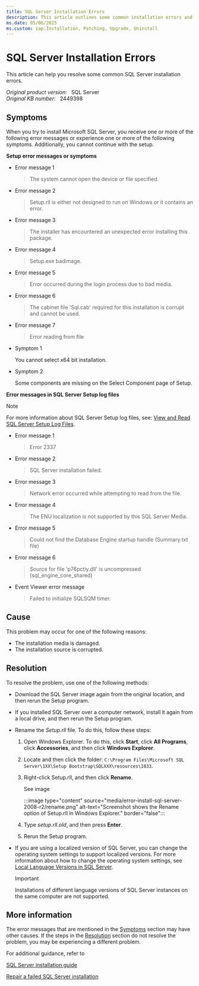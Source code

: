 ```yaml
---
title: SQL Server Installation Errors
description: This article outlines some common installation errors and provides a solution to complete a successful installation. 
ms.date: 05/06/2025
ms.custom: sap:Installation, Patching, Upgrade, Uninstall
---
```

# SQL Server Installation Errors

 This article can help you resolve some common SQL Server installation errors.

_Original product version:_ &nbsp; SQL Server  
_Original KB number:_ &nbsp; 2449398

## Symptoms

When you try to install Microsoft SQL Server, you receive one or more of the following error messages or experience one or more of the following symptoms. Additionally, you cannot continue with the setup.

**Setup error messages or symptoms**

- Error message 1

  > The system cannot open the device or file specified.

- Error message 2

  > Setup.rll is either not designed to run on Windows or it contains an error.

- Error message 3

  > The installer has encountered an unexpected error installing this package.

- Error message 4

  > Setup.exe badimage.

- Error message 5

  > Error occurred during the login process due to bad media.

- Error message 6

  > The cabinet file 'Sql.cab' required for this installation is corrupt and cannot be used.

- Error message 7

  > Error reading from file

- Symptom 1

  You cannot select x64 bit installation.

- Symptom 2

  Some components are missing on the Select Component page of Setup.

**Error messages in SQL Server Setup log files**

> [!NOTE]
> For more information about SQL Server Setup log files, see: [View and Read SQL Server Setup Log Files](/sql/database-engine/install-windows/view-and-read-sql-server-setup-log-files).

- Error message 1

  > Error 2337

- Error message 2

  > SQL Server installation failed.

- Error message 3

  > Network error occurred while attempting to read from the file.

- Error message 4

  > The ENU localization is not supported by this SQL Server Media.

- Error message 5

  > Could not find the Database Engine startup handle (Summary.txt file)

- Error message 6

  > Source for file 'p76pctiy.dll' is uncompressed (sql_engine_core_shared)

- Event Viewer error message

  > Failed to initialize SQLSQM timer.

## Cause

This problem may occur for one of the following reasons:

- The installation media is damaged.
- The installation source is corrupted.

## Resolution

To resolve the problem, use one of the following methods:

- Download the SQL Server image again from the original location, and then rerun the Setup program.

- If you installed SQL Server over a computer network, install it again from a local drive, and then rerun the Setup program.

- Rename the *Setup.rll* file. To do this, follow these steps:

    1. Open Windows Explorer. To do this, click **Start**, click **All Programs**, click **Accessories**, and then click **Windows Explorer**.

    2. Locate and then click the folder: `C:\Program Files\Microsoft SQL Server\1XX\Setup Bootstrap\SQLXXX\resources\1033`.

    3. Right-click Setup.rll, and then click **Rename**.

       See image

       :::image type="content" source="media/error-install-sql-server-2008-r2/rename.png" alt-text="Screenshot shows the Rename option of Setup.rll in Windows Explorer." border="false":::

    4. Type *setup.rll.old*, and then press **Enter**.

    5. Rerun the Setup program.

- If you are using a localized version of SQL Server, you can change the operating system settings to support localized versions. For more information about how to change the operating system settings, see [Local Language Versions in SQL Server](/en-us/sql/sql-server/install/local-language-versions-in-sql-server).

  > [!IMPORTANT]
  > Installations of different language versions of SQL Server instances on the same computer are not supported.

## More information

The error messages that are mentioned in the [Symptoms](#symptoms) section may have other causes. If the steps in the [Resolution](#resolution) section do not resolve the problem, you may be experiencing a different problem.

For additional guidance, refer to

[SQL Server installation guide](/sql/database-engine/install-windows/install-sql-server?view=sql-server-ver17)

[Repair a failed SQL Server installation](/sql/database-engine/install-windows/repair-a-failed-sql-server-installation?view=sql-server-ver17)
